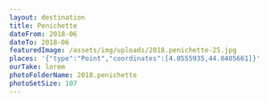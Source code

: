 ```yaml
---
layout: destination
title: Penichette
dateFrom: 2018-06
dateTo: 2018-06
featuredImage: /assets/img/uploads/2018.penichette-25.jpg
places: '{"type":"Point","coordinates":[4.0555935,44.0405661]}'
ourTake: lorem
photoFolderName: 2018.penichette
photoSetSize: 107
---
```


